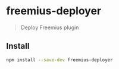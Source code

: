 # freemius-deployer

> Deploy Freemius plugin

## Install

```sh
npm install --save-dev freemius-deployer
```

